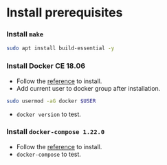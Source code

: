 # Install prerequisites 

### Install `make`
```bash
sudo apt install build-essential -y
```

### Install Docker CE 18.06
* Follow the [reference](https://docs.docker.com/install/linux/docker-ce/ubuntu/) to install.
* Add current user to docker group after installation.
```bash
sudo usermod -aG docker $USER
```
* `docker version` to test.

### Install `docker-compose 1.22.0`  
* Follow the [reference](https://docs.docker.com/compose/install/) to install.
* `docker-compose` to test.
